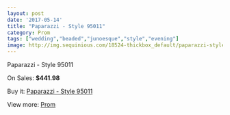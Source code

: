 ```yaml
---
layout: post
date: '2017-05-14'
title: "Paparazzi - Style 95011"
category: Prom
tags: ["wedding","beaded","junoesque","style","evening"]
image: http://img.sequinious.com/18524-thickbox_default/paparazzi-style-95011.jpg
---
```

Paparazzi - Style 95011

On Sales: **$441.98**
<a href="https://www.sequinious.com/prom/8632-paparazzi-style-95011.html"><amp-img layout="responsive" width="600" height="600" src="//img.sequinious.com/18524-thickbox_default/paparazzi-style-95011.jpg" alt="Paparazzi - Style 95011 0" /></a>
<a href="https://www.sequinious.com/prom/8632-paparazzi-style-95011.html"><amp-img layout="responsive" width="600" height="600" src="//img.sequinious.com/18526-thickbox_default/paparazzi-style-95011.jpg" alt="Paparazzi - Style 95011 1" /></a>
<a href="https://www.sequinious.com/prom/8632-paparazzi-style-95011.html"><amp-img layout="responsive" width="600" height="600" src="//img.sequinious.com/18525-thickbox_default/paparazzi-style-95011.jpg" alt="Paparazzi - Style 95011 2" /></a>

Buy it: [Paparazzi - Style 95011](https://www.sequinious.com/prom/8632-paparazzi-style-95011.html "Paparazzi - Style 95011")

View more: [Prom](https://www.sequinious.com/7-prom "Prom")